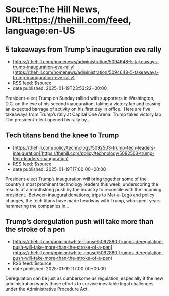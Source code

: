 # Source:The Hill News, URL:https://thehill.com/feed, language:en-US

## 5 takeaways from Trump’s inauguration eve rally
 - [https://thehill.com/homenews/administration/5094648-5-takeaways-trump-inauguration-eve-rally](https://thehill.com/homenews/administration/5094648-5-takeaways-trump-inauguration-eve-rally)
 - RSS feed: $source
 - date published: 2025-01-19T23:53:22+00:00

President-elect Trump on Sunday rallied with supporters in Washington, D.C. on the eve of his second inauguration, taking a victory lap and teasing an expected barrage of activity on his first day in office.&#160; Here are five takeaways from Trump’s rally at Capital One Arena. Trump takes victory lap The president-elect opened his rally by&#8230;

## Tech titans bend the knee to Trump
 - [https://thehill.com/policy/technology/5092503-trump-tech-leaders-inauguration](https://thehill.com/policy/technology/5092503-trump-tech-leaders-inauguration)
 - RSS feed: $source
 - date published: 2025-01-19T17:00:00+00:00

President-elect Trump’s inauguration will bring together some of the country’s most prominent technology&#160;leaders this week, underscoring the results of a monthslong push by the industry to reconcile with the incoming president.&#160; Between inaugural donations, trips to Mar-a-Lago and policy changes, the tech titans have made headway with Trump, who spent years hammering the companies in&#8230;

## Trump’s deregulation push will take more than the stroke of a pen
 - [https://thehill.com/opinion/white-house/5092880-trumps-deregulation-push-will-take-more-than-the-stroke-of-a-pen](https://thehill.com/opinion/white-house/5092880-trumps-deregulation-push-will-take-more-than-the-stroke-of-a-pen)
 - RSS feed: $source
 - date published: 2025-01-19T17:00:00+00:00

Deregulation can be just as cumbersome as regulation, especially if the new administration wants those efforts to survive inevitable legal challenges under the Administrative Procedure Act.

